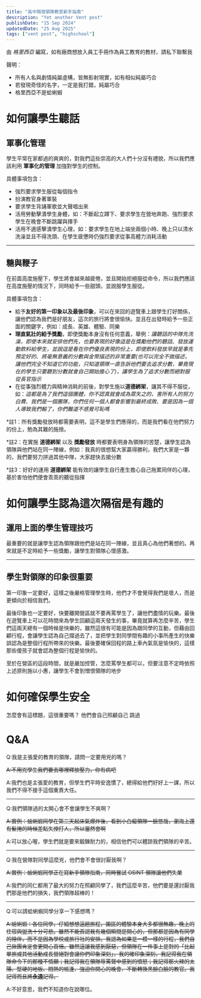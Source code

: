 ```yaml
---
title: "高中隔宿領隊教官新手指南"
description: "Yet another Vent post"
publishDate: "15 Sep 2024"
updatedDate: "25 Aug 2025"
tags: ["vent post", "highschool"]
---
```


由 *格里西亞* 編寫，如有廠商想放入員工手冊作為員工教育的教材，請私下聯繫我

聲明：

- 所有人名與劇情純屬虛構，皆無影射現實，如有相似純屬巧合
- 若發現奇怪的名字，一定是我打錯，純屬巧合
- 格里西亞不是蛤蜊蝦

# 如何讓學生聽話

## 軍事化管理

學生平常在家都過的爽爽的，對我們這些崇高的大人們十分沒有禮貌，所以我們應該利用 **軍事化的管理** 加強對學生的控制。

具體事項包含：

- 強烈要求學生服從每個指令
- 扮演教官身著軍裝
- 要求學生背誦軍歌並大聲唱出來
- 活用勞動擊潰學生身體，如：不斷起立蹲下、要求學生在營地奔跑、強烈要求學生在晚會不斷跳躍與揮手
- 活用不適感擊潰學生心理，如：要求學生在地上端坐兩個小時、晚上只以清水洗澡並且不得洗頭、在學生疲憊時仍強烈要求從事高體力消耗活動

---

## 糖與鞭子

在前面高度施壓下，學生將會越來越疲倦，並且開始拒絕服從命令，所以我們應該在高度施壓的情況下，同時給予一些甜頭，並說服學生服從。

具體事項包含：

- 給予**友好的第一印象以及最後印象**，可以在來回的遊覽車上跟學生打好關係，讓他們認為我們是好朋友，這次的旅行將會很愉快。並且在出發時給予一些正面的關鍵字，例如：成長、英雄、體驗、同樂
- **理直氣壯的給予獎勵**，即使獎勵本身沒有任何意義，舉例：*讓聽話的中隊先洗澡，即使本來就安排他們先，也要表現的好像這是在獎勵他們的聽話*、*發放運動飲料給學生，並說這是看在你們優良表現的份上，即使飲料發放早就是事先預定好的*、*將毫無意義的分數與金幣描述的非常重要(也可以完全不做描述，讓他們完全不知道它的功能，只知道領隊一直告訴他們要去追求分數，畢竟現在的學生只要聽到分數就會自己開始擔心了)，讓學生為了追求分數而絕對服從長官指示*
- 在從事強烈體力與精神消耗的前後，對學生施以**道德綁架**，讓其不得不服從，如：*這都是為了我們這個團體，你不認真就會成為眾矢之的，害所有人的努力白費*、*我們是一個團隊，你們任何一個人都會影響到最終成敗*、*要是因為一個人導致我們輸了，你們難道不感覺可恥嗎*

*註1：所有獎勵發放時都需要表明，這不是學生們應得的，而是我們看在他們努力的份上，勉為其難的施捨。

*註2：在實施 **道德綁架** 以及 **獎勵發放** 時都要表明身為領隊的苦楚，讓學生認為領隊與他們站在同一陣線，例如：我真的很想幫大家贏得勝利，我們大家是一夥的，我們要努力拼過其他中隊，大家趕快去搶分數

*註3：好好的運用 **道德綁架** 能有效的讓學生自行產生擔心自己拖累同伴的心理，基於害怕他們便會乖乖的聽從指揮

# 如何讓學生認為這次隔宿是有趣的

## 運用上面的學生管理技巧

最重要的就是讓學生認為領隊跟他們是站在同一陣線，並且真心為他們著想的。再來就是不定時給予一些獎勵，讓學生對領隊心懷感激。

---

## 學生對領隊的印象很重要

第一印象一定要好，這樣之後嚴格管理學生時，他們才不會覺得我們是壞人，而是更傾向於相信我們。

最後印象也一定要好，快要離開營區就不要再罵學生了，讓他們盡情的玩樂。最後在遊覽車上可以花時間來為學生回顧這兩天發生的事，畢竟就算再怎麼辛苦，學生們這兩天總有一個時候是快樂的，雖然這很有可能是因為跟同學的互動，但藉由回顧行程，會讓學生認為自己撐過去了，並把學生對同學間有趣的小事所產生的快樂 誤認為是整個行程所帶來的快樂。最後要確保回程的路上車內氣氛是愉快的，這樣那些傻孩子就會認為整個行程是愉快的。

至於在營區的這段時間，就是嚴加控管，怎麼罵學生都可以，但要注意不定時依照上述原則施以小惠，讓學生不會到憎恨領隊的地步

# 如何確保學生安全

怎麼會有這標題，這很重要嗎？
他們會自己照顧自己
跳過

# Q&A

Q:我是主張愛的教育的領隊，請問一定要用兇的嗎？

~~A:不用兇學生我們要去哪裡釋放壓力，你有病吧~~

A:我們也是主張愛的教育，但學生們平時安逸慣了，總得給他們好好上一課，所以我們不得不接手這個重責大任。

---
Q:我們領隊過的太開心會不會讓學生不爽啊？

~~A:實例：蛤蜊蝦同學在第二天起床氣爆炸後，看到小白癡領隊一臉悠哉，瀏海上還有髮捲的時候差點失控打人，所以當然會啊~~

A:可以放心喔，學生們就是要來鍛鍊耐力的，相信他們可以體諒我們領隊的辛苦。

---
Q:我在營隊對同學這麼兇，他們會不會很討厭我啊？

~~A:實例：蛤蜊蝦同學正在寫新手領隊指南，同時嘗試 OSINT 領隊讓他們失業~~

A:我們的同仁都用了最大的努力在照顧同學了，我們這麼辛苦，他們要是還討厭我們那是他們的損失，我們領隊超棒的！

---
Q:可以請蛤蜊蝦同學分享一下感想嗎？

~~A:蛤蜊蝦：各位同學，仔細想想這趟旅程，園區的體驗本身大多都很無趣，晚上的住宿與盥洗十分可悲。雖然不能否認我有幾個瞬間是開心的，但那都是因為有同學的陪伴，而不是因為學校或旅行社的安排。我認為如果是一模一樣的行程，我們自己揪團肯定會更開心百倍。雖然這讓我感到厭惡，但領隊在一件事上是對的「比起畢旅或其他活動成長營絕對會讓你們印象深刻」，我的確印象深刻，我記得我在領隊命令下的那種不情願；我記得我在領隊辱罵聲中感到的憤怒；我記得那火辣的太陽、堅硬的地板、悶熱的帳逢、強迫你開心的晚會、不斷轉換黑臉白臉的教官。我記得而且將**永遠**記得。~~

A:不好意思，我們不知道你在說哪位。
